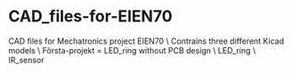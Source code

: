# CAD_files-for-EIEN70
CAD files for Mechatronics project EIEN70
\\
Contrains three different Kicad models
\\
Första-projekt = LED_ring without PCB design
\\
LED_ring
\\
IR_sensor
